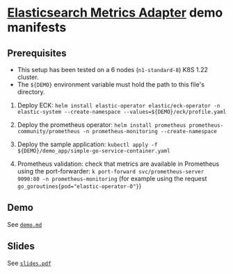 # [Elasticsearch Metrics Adapter](https://github.com/elastic/elasticsearch-k8s-metrics-adapter) demo manifests

## Prerequisites

* This setup has been tested on a 6 nodes (`n1-standard-8`) K8S 1.22 cluster.
* The `${DEMO}` environment variable must hold the path to this file's directory.

1. Deploy ECK:
`helm install elastic-operator elastic/eck-operator -n elastic-system --create-namespace --values=${DEMO}/eck/profile.yaml`

2. Deploy the prometheus operator:
`helm install prometheus prometheus-community/prometheus -n prometheus-monitoring --create-namespace`

3. Deploy the sample application:
`kubectl apply -f ${DEMO}/demo_app/simple-go-service-container.yaml`

4. Prometheus validation:
check that metrics are available in Prometheus using the port-forwarder: `k port-forward svc/prometheus-server 9090:80 -n prometheus-monitoring` (for example using the request `go_goroutines{pod="elastic-operator-0"}`)

## Demo

See [`demo.md`](demo.md)

## Slides

See [`slides.pdf`](slides.pdf)
